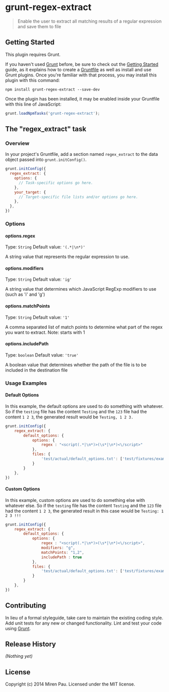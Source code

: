 # grunt-regex-extract

> Enable the user to extract all matching results of a regular expression and save them to file

## Getting Started
This plugin requires Grunt.

If you haven't used [Grunt](http://gruntjs.com/) before, be sure to check out the [Getting Started](http://gruntjs.com/getting-started) guide, as it explains how to create a [Gruntfile](http://gruntjs.com/sample-gruntfile) as well as install and use Grunt plugins. Once you're familiar with that process, you may install this plugin with this command:

```shell
npm install grunt-regex-extract --save-dev
```

Once the plugin has been installed, it may be enabled inside your Gruntfile with this line of JavaScript:

```js
grunt.loadNpmTasks('grunt-regex-extract');
```

## The "regex_extract" task

### Overview
In your project's Gruntfile, add a section named `regex_extract` to the data object passed into `grunt.initConfig()`.

```js
grunt.initConfig({
  regex_extract: {
    options: {
      // Task-specific options go here.
    },
    your_target: {
      // Target-specific file lists and/or options go here.
    },
  },
})
```

### Options

#### options.regex
Type: `String`
Default value: `'(.*|\n*)'`

A string value that represents the regular expression to use.

#### options.modifiers
Type: `String`
Default value: `'ig'`

A string value that determines which JavaScript RegExp modifiers to use (such as 'i' and 'g')

#### options.matchPoints
Type: `String`
Default value: `'1'`

A comma separated list of match points to determine what part of the regex you want to extract. Note: starts with 1

#### options.includePath
Type: `boolean`
Default value: `'true'`

A boolean value that determines whether the path of the file is to be included in the destination file 

### Usage Examples

#### Default Options
In this example, the default options are used to do something with whatever. So if the `testing` file has the content `Testing` and the `123` file had the content `1 2 3`, the generated result would be `Testing, 1 2 3.`

```js
grunt.initConfig({
    regex_extract: {
		default_options: {
			options: {
				regex : "<script(.*|\n*)>(\s*|\n*)<\/script>"
			},
			files: {
				'test/actual/default_options.txt': ['test/fixtures/example.html']
			}
		}
    },
})
```

#### Custom Options
In this example, custom options are used to do something else with whatever else. So if the `testing` file has the content `Testing` and the `123` file had the content `1 2 3`, the generated result in this case would be `Testing: 1 2 3 !!!`

```js
grunt.initConfig({
	regex_extract: {
		default_options: {
			options: {
				regex : "<script(.*|\n*)>(\s*|\n*)<\/script>",
				modifiers: "g",
				matchPoints: "1,2",
				includePath : true
			},
			files: {
				'test/actual/default_options.txt': ['test/fixtures/example.html']
			}
		}
    },
})
```

## Contributing
In lieu of a formal styleguide, take care to maintain the existing coding style. Add unit tests for any new or changed functionality. Lint and test your code using [Grunt](http://gruntjs.com/).

## Release History
_(Nothing yet)_

## License
Copyright (c) 2014 Miren Pau. Licensed under the MIT license.
